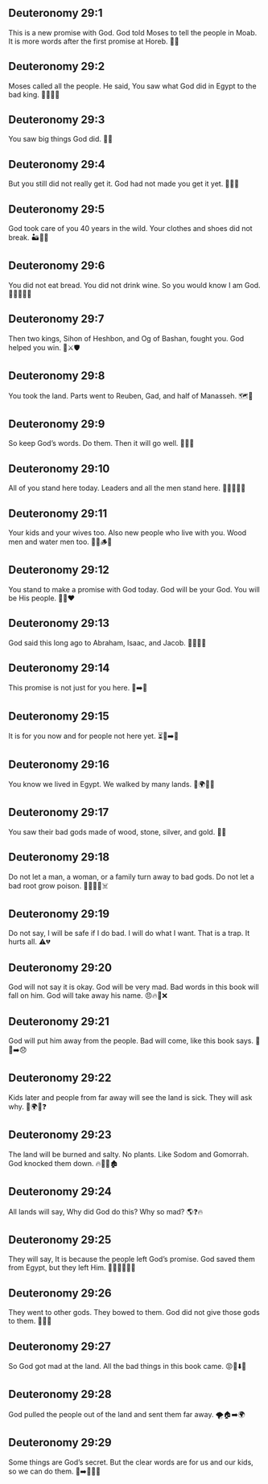 ## Deuteronomy 29:1
This is a new promise with God. God told Moses to tell the people in Moab. It is more words after the first promise at Horeb. 📜🤝
## Deuteronomy 29:2
Moses called all the people. He said, You saw what God did in Egypt to the bad king. 📣👥🇪🇬
## Deuteronomy 29:3
You saw big things God did. 🌟👀
## Deuteronomy 29:4
But you still did not really get it. God had not made you get it yet. 🤷‍♂️🙈
## Deuteronomy 29:5
God took care of you 40 years in the wild. Your clothes and shoes did not break. 🏜️👟👕
## Deuteronomy 29:6
You did not eat bread. You did not drink wine. So you would know I am God. 🍞🚫🍷🚫🙏
## Deuteronomy 29:7
Then two kings, Sihon of Heshbon, and Og of Bashan, fought you. God helped you win. 👑⚔️🛡️
## Deuteronomy 29:8
You took the land. Parts went to Reuben, Gad, and half of Manasseh. 🗺️🎁
## Deuteronomy 29:9
So keep God’s words. Do them. Then it will go well. 📖✅😊
## Deuteronomy 29:10
All of you stand here today. Leaders and all the men stand here. 👨‍👩‍👧‍👦👑
## Deuteronomy 29:11
Your kids and your wives too. Also new people who live with you. Wood men and water men too. 🧒👩🪵💧
## Deuteronomy 29:12
You stand to make a promise with God today. God will be your God. You will be His people. 🤝🙏❤️
## Deuteronomy 29:13
God said this long ago to Abraham, Isaac, and Jacob. 👴👴👴📜
## Deuteronomy 29:14
This promise is not just for you here. 🤲➡️👥
## Deuteronomy 29:15
It is for you now and for people not here yet. ⏳👶➡️👥
## Deuteronomy 29:16
You know we lived in Egypt. We walked by many lands. 👣🌍🇪🇬
## Deuteronomy 29:17
You saw their bad gods made of wood, stone, silver, and gold. 🗿🚫
## Deuteronomy 29:18
Do not let a man, a woman, or a family turn away to bad gods. Do not let a bad root grow poison. 🚫🙏🗿🌱☠️
## Deuteronomy 29:19
Do not say, I will be safe if I do bad. I will do what I want. That is a trap. It hurts all. ⚠️💔
## Deuteronomy 29:20
God will not say it is okay. God will be very mad. Bad words in this book will fall on him. God will take away his name. 😠🔥📖❌
## Deuteronomy 29:21
God will put him away from the people. Bad will come, like this book says. 🚫👥➡️😞
## Deuteronomy 29:22
Kids later and people from far away will see the land is sick. They will ask why. 🧒🌍🤒❓
## Deuteronomy 29:23
The land will be burned and salty. No plants. Like Sodom and Gomorrah. God knocked them down. 🔥🧂🌵🏚️
## Deuteronomy 29:24
All lands will say, Why did God do this? Why so mad? 🌎❓🔥
## Deuteronomy 29:25
They will say, It is because the people left God’s promise. God saved them from Egypt, but they left Him. 🚶‍♂️❌🤝🇪🇬
## Deuteronomy 29:26
They went to other gods. They bowed to them. God did not give those gods to them. 🗿🙏❌
## Deuteronomy 29:27
So God got mad at the land. All the bad things in this book came. 😡🌾⬇️📖
## Deuteronomy 29:28
God pulled the people out of the land and sent them far away. 🌪️🏠➡️🌍
## Deuteronomy 29:29
Some things are God’s secret. But the clear words are for us and our kids, so we can do them. 🤫➡️🧒📖✅
